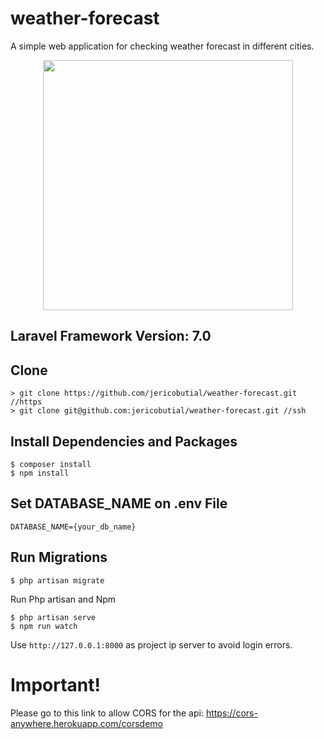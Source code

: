 

# weather-forecast
A simple web application for checking weather forecast in different cities.
<p align="center"><a href="https://laravel.com" target="_blank"><img src="https://raw.githubusercontent.com/laravel/art/master/logo-lockup/5%20SVG/2%20CMYK/1%20Full%20Color/laravel-logolockup-cmyk-red.svg" width="400"></a></p>

## Laravel Framework Version: 7.0

## Clone
```
> git clone https://github.com/jericobutial/weather-forecast.git //https
> git clone git@github.com:jericobutial/weather-forecast.git //ssh
````

## Install Dependencies and Packages
```
$ composer install
$ npm install
```

## Set DATABASE_NAME on .env File
```
DATABASE_NAME={your_db_name}
```

## Run Migrations
```
$ php artisan migrate
```

Run Php artisan and Npm
```
$ php artisan serve
$ npm run watch
```
Use `http://127.0.0.1:8000` as project ip server to avoid login errors.

# Important!
Please go to this link to allow CORS for the api: https://cors-anywhere.herokuapp.com/corsdemo
